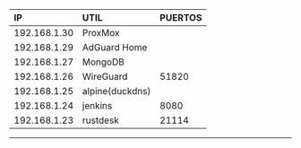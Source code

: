 
| IP           | UTIL            | PUERTOS |
| :----------- | :-------------- | ------- |
| 192.168.1.30 | ProxMox         |         |
| 192.168.1.29 | AdGuard Home    |         |
| 192.168.1.27 | MongoDB         |         |
| 192.168.1.26 | WireGuard       | 51820   |
| 192.168.1.25 | alpine(duckdns) |         |
| 192.168.1.24 | jenkins         | 8080    |
| 192.168.1.23 | rustdesk        | 21114   |
- - - 

